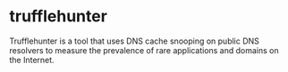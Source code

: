 # trufflehunter
Trufflehunter is a tool that uses DNS cache snooping on public DNS resolvers to measure the prevalence of rare applications and domains on the Internet.
